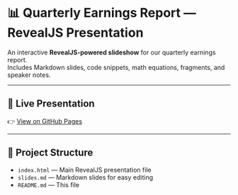 # 📊 Quarterly Earnings Report — RevealJS Presentation

An interactive **RevealJS-powered slideshow** for our quarterly earnings report.  
Includes Markdown slides, code snippets, math equations, fragments, and speaker notes.

---

## 🚀 Live Presentation
👉 [View on GitHub Pages](https://sadiatab1.github.io/earnings-report/)

---

## 📂 Project Structure
- `index.html` — Main RevealJS presentation file  
- `slides.md` — Markdown slides for easy editing  
- `README.md` — This file  
